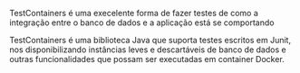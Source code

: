 TestContainers é uma execelente forma de fazer testes de como a integração entre o banco de dados e a aplicação está se comportando

TestContainers é uma biblioteca Java que suporta testes escritos em Junit, nos disponibilizando instâncias leves e descartáveis de banco de dados e outras funcionalidades que possam ser executadas em container Docker.
